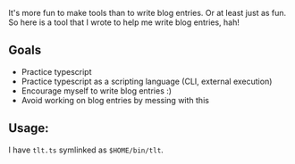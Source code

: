 It's more fun to make tools than to write blog entries. Or at least just as fun. So here is a tool that I wrote to help me write blog entries, hah!

## Goals

* Practice typescript
* Practice typescript as a scripting language (CLI, external execution)
* Encourage myself to write blog entries :)
* Avoid working on blog entries by messing with this

## Usage:

I have `tlt.ts` symlinked as `$HOME/bin/tlt`.

